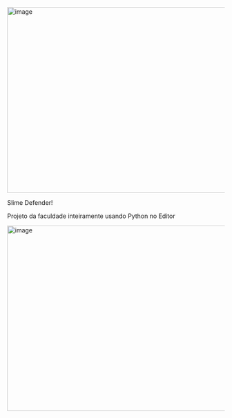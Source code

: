 <img width="598" height="431" alt="image" src="https://github.com/user-attachments/assets/f6636c97-90fc-4e82-a735-79ac6109a83d" />

Slime Defender!

Projeto da faculdade inteiramente usando Python no Editor

<img width="601" height="430" alt="image" src="https://github.com/user-attachments/assets/bce5b34a-85d7-4f64-8c93-27230a480322" />


